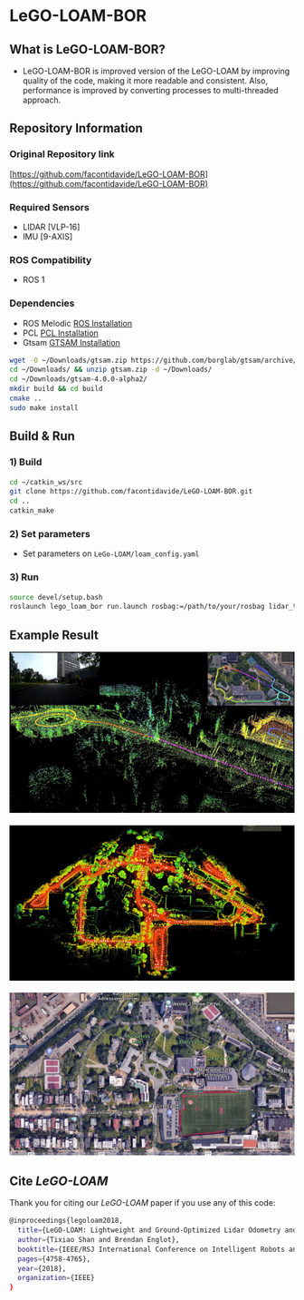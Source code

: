 # LeGO-LOAM-BOR


## What is LeGO-LOAM-BOR?

- LeGO-LOAM-BOR is improved version of the LeGO-LOAM by improving quality of the code, making it more readable and consistent. Also, performance is improved by converting processes to multi-threaded approach.


## Repository Information

### Original Repository link

[https://github.com/facontidavide/LeGO-LOAM-BOR](https://github.com/facontidavide/LeGO-LOAM-BOR)

### Required Sensors

- LIDAR [VLP-16]
- IMU [9-AXIS]

### ROS Compatibility

- ROS 1

### Dependencies

- ROS Melodic [ROS Installation](http://wiki.ros.org/ROS/Installation)
- PCL [PCL Installation](https://pointclouds.org/downloads/)
- Gtsam [GTSAM Installation](https://gtsam.org/get_started/)

```bash
wget -O ~/Downloads/gtsam.zip https://github.com/borglab/gtsam/archive/4.0.0-alpha2.zip
cd ~/Downloads/ && unzip gtsam.zip -d ~/Downloads/
cd ~/Downloads/gtsam-4.0.0-alpha2/
mkdir build && cd build
cmake ..
sudo make install
```

## Build & Run

### 1) Build

```bash
cd ~/catkin_ws/src
git clone https://github.com/facontidavide/LeGO-LOAM-BOR.git
cd ..
catkin_make
```

### 2) Set parameters

- Set parameters on `LeGo-LOAM/loam_config.yaml`

### 3) Run

```bash
source devel/setup.bash
roslaunch lego_loam_bor run.launch rosbag:=/path/to/your/rosbag lidar_topic:=/velodyne_points
```

## Example Result

<p><img src="images/demo.png" width="712"/></p>

<p><img src="images/dataset-demo.png" width="712"/></p>

<p><img src="images/google-earth.png" width="712"/></p>

## Cite _LeGO-LOAM_

Thank you for citing our _LeGO-LOAM_ paper if you use any of this code:

```bash
@inproceedings{legoloam2018,
  title={LeGO-LOAM: Lightweight and Ground-Optimized Lidar Odometry and Mapping on Variable Terrain},
  author={Tixiao Shan and Brendan Englot},
  booktitle={IEEE/RSJ International Conference on Intelligent Robots and Systems (IROS)},
  pages={4758-4765},
  year={2018},
  organization={IEEE}
}
```
